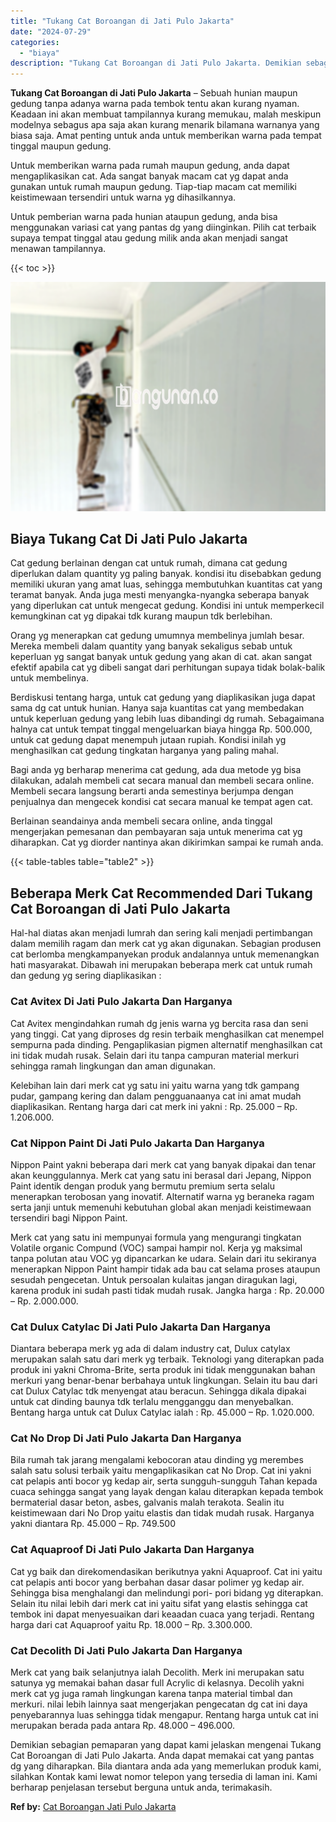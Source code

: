 ```yaml
---
title: "Tukang Cat Boroangan di Jati Pulo Jakarta"
date: "2024-07-29"
categories: 
  - "biaya"
description: "Tukang Cat Boroangan di Jati Pulo Jakarta. Demikian sebagian pemaparan yang dapat kami jelaskan mengenai Tukang Cat Boroangan di Jati Pulo Jakarta. Anda dapa..."
---
```


**Tukang Cat Boroangan di Jati Pulo Jakarta** – Sebuah hunian maupun gedung tanpa adanya warna pada tembok tentu akan kurang nyaman. Keadaan ini akan membuat tampilannya kurang memukau, malah meskipun modelnya sebagus apa saja akan kurang menarik bilamana warnanya yang biasa saja. Amat penting untuk anda untuk memberikan warna pada tempat tinggal maupun gedung.

Untuk memberikan warna pada rumah maupun gedung, anda dapat mengaplikasikan cat. Ada sangat banyak macam cat yg dapat anda gunakan untuk rumah maupun gedung. Tiap-tiap macam cat memiliki keistimewaan tersendiri untuk warna yg dihasilkannya.

Untuk pemberian warna pada hunian ataupun gedung, anda bisa menggunakan variasi cat yang pantas dg yang diinginkan. Pilih cat terbaik supaya tempat tinggal atau gedung milik anda akan menjadi sangat menawan tampilannya.

{{< toc >}}

![Tukang Cat Boroangan di Jati Pulo Jakarta](/images/jasa-cat-murah12.png)

## Biaya Tukang Cat Di Jati Pulo Jakarta

Cat gedung berlainan dengan cat untuk rumah, dimana cat gedung diperlukan dalam quantity yg paling banyak. kondisi itu disebabkan gedung memiliki ukuran yang amat luas, sehingga membutuhkan kuantitas cat yang teramat banyak. Anda juga mesti menyangka-nyangka seberapa banyak yang diperlukan cat untuk mengecat gedung. Kondisi ini untuk memperkecil kemungkinan cat yg dipakai tdk kurang maupun tdk berlebihan.

Orang yg menerapkan cat gedung umumnya membelinya jumlah besar. Mereka membeli dalam quantity yang banyak sekaligus sebab untuk keperluan yg sangat banyak untuk gedung yang akan di cat. akan sangat efektif apabila cat yg dibeli sangat dari perhitungan supaya tidak bolak-balik untuk membelinya.

Berdiskusi tentang harga, untuk cat gedung yang diaplikasikan juga dapat sama dg cat untuk hunian. Hanya saja kuantitas cat yang membedakan untuk keperluan gedung yang lebih luas dibandingi dg rumah. Sebagaimana halnya cat untuk tempat tinggal mengeluarkan biaya hingga Rp. 500.000, untuk cat gedung dapat menempuh jutaan rupiah. Kondisi inilah yg menghasilkan cat gedung tingkatan harganya yang paling mahal.

Bagi anda yg berharap menerima cat gedung, ada dua metode yg bisa dilakukan, adalah membeli cat secara manual dan membeli secara online. Membeli secara langsung berarti anda semestinya berjumpa dengan penjualnya dan mengecek kondisi cat secara manual ke tempat agen cat.

Berlainan seandainya anda membeli secara online, anda tinggal mengerjakan pemesanan dan pembayaran saja untuk menerima cat yg diharapkan. Cat yg diorder nantinya akan dikirimkan sampai ke rumah anda.

{{< table-tables table="table2" >}}

## Beberapa Merk Cat Recommended Dari Tukang Cat Boroangan di Jati Pulo Jakarta

Hal-hal diatas akan menjadi lumrah dan sering kali menjadi pertimbangan dalam memilih ragam dan merk cat yg akan digunakan. Sebagian produsen cat berlomba mengkampanyekan produk andalannya untuk memenangkan hati masyarakat. Dibawah ini merupakan beberapa merk cat untuk rumah dan gedung yg sering diaplikasikan :

### Cat Avitex Di Jati Pulo Jakarta Dan Harganya

Cat Avitex mengindahkan rumah dg jenis warna yg bercita rasa dan seni yang tinggi. Cat yang diproses dg resin terbaik menghasilkan cat menempel sempurna pada dinding. Pengaplikasian pigmen alternatif menghasilkan cat ini tidak mudah rusak. Selain dari itu tanpa campuran material merkuri sehingga ramah lingkungan dan aman digunakan.

Kelebihan lain dari merk cat yg satu ini yaitu warna yang tdk gampang pudar, gampang kering dan dalam pengguanaanya cat ini amat mudah diaplikasikan. Rentang harga dari cat merk ini yakni : Rp. 25.000 – Rp. 1.206.000.

### Cat Nippon Paint Di Jati Pulo Jakarta Dan Harganya

Nippon Paint yakni beberapa dari merk cat yang banyak dipakai dan tenar akan keunggulannya. Merk cat yang satu ini berasal dari Jepang, Nippon Paint identik dengan produk yang bermutu premium serta selalu menerapkan terobosan yang inovatif. Alternatif warna yg beraneka ragam serta janji untuk memenuhi kebutuhan global akan menjadi keistimewaan tersendiri bagi Nippon Paint.

Merk cat yang satu ini mempunyai formula yang mengurangi tingkatan Volatile organic Compund (VOC) sampai hampir nol. Kerja yg maksimal tanpa polutan atau VOC yg dipancarkan ke udara. Selain dari itu sekiranya menerapkan Nippon Paint hampir tidak ada bau cat selama proses ataupun sesudah pengecetan. Untuk persoalan kulaitas jangan diragukan lagi, karena produk ini sudah pasti tidak mudah rusak. Jangka harga : Rp. 20.000 – Rp. 2.000.000.

### Cat Dulux Catylac Di Jati Pulo Jakarta Dan Harganya

Diantara beberapa merk yg ada di dalam industry cat, Dulux catylax merupakan salah satu dari merk yg terbaik. Teknologi yang diterapkan pada produk ini yakni Chroma-Brite, serta produk ini tidak menggunakan bahan merkuri yang benar-benar berbahaya untuk lingkungan. Selain itu bau dari cat Dulux Catylac tdk menyengat atau beracun. Sehingga dikala dipakai untuk cat dinding baunya tdk terlalu mengganggu dan menyebalkan. Bentang harga untuk cat Dulux Catylac ialah : Rp. 45.000 – Rp. 1.020.000.

### Cat No Drop Di Jati Pulo Jakarta Dan Harganya

Bila rumah tak jarang mengalami kebocoran atau dinding yg merembes salah satu solusi terbaik yaitu mengaplikasikan cat No Drop. Cat ini yakni cat pelapis anti bocor yg kedap air, serta sungguh-sungguh Tahan kepada cuaca sehingga sangat yang layak dengan kalau diterapkan kepada tembok bermaterial dasar beton, asbes, galvanis malah terakota. Sealin itu keistimewaan dari No Drop yaitu elastis dan tidak mudah rusak. Harganya yakni diantara Rp. 45.000 – Rp. 749.500

### Cat Aquaproof Di Jati Pulo Jakarta Dan Harganya

Cat yg baik dan direkomendasikan berikutnya yakni Aquaproof. Cat ini yaitu cat pelapis anti bocor yang berbahan dasar dasar polimer yg kedap air. Sehingga bisa menghalangi dan melindungi pori- pori bidang yg diterapkan. Selain itu nilai lebih dari merk cat ini yaitu sifat yang elastis sehingga cat tembok ini dapat menyesuaikan dari keaadan cuaca yang terjadi. Rentang harga dari cat Aquaproof yaitu Rp. 18.000 – Rp. 3.300.000.

### Cat Decolith Di Jati Pulo Jakarta Dan Harganya

Merk cat yang baik selanjutnya ialah Decolith. Merk ini merupakan satu satunya yg memakai bahan dasar full Acrylic di kelasnya. Decolih yakni merk cat yg juga ramah lingkungan karena tanpa material timbal dan merkuri. nilai lebih lainnya saat mengerjakan pengecatan dg cat ini daya penyebarannya luas sehingga tidak mengapur. Rentang harga untuk cat ini merupakan berada pada antara Rp. 48.000 – 496.000.

Demikian sebagian pemaparan yang dapat kami jelaskan mengenai Tukang Cat Boroangan di Jati Pulo Jakarta. Anda dapat memakai cat yang pantas dg yang diharapkan. Bila diantara anda ada yang memerlukan produk kami, silahkan Kontak kami lewat nomor telepon yang tersedia di laman ini. Kami berharap penjelasan tersebut berguna untuk anda, terimakasih.

**Ref by:** [Cat Boroangan Jati Pulo Jakarta](https://id.wikipedia.org/wiki/Cat)
